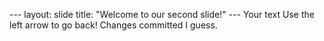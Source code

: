 --- layout: slide title: "Welcome to our second slide!" --- Your text Use the left arrow to go back!
Changes committed I guess.
